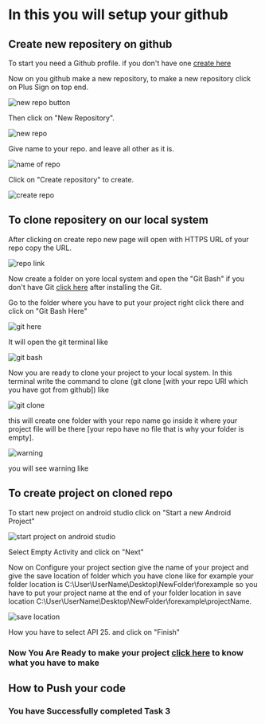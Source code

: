 # In this you will setup your github

## Create new repositery on github

To start you need a Github profile. if you don't have one [create here](https://github.com/join?source=header-home)

Now on you github make a new repository, to make a new repository click on Plus Sign on top end.

![new repo button](https://github.com/technojam/pre-membership-task/blob/master/Android%20Task/Task3/image/New%20repo.PNG)

Then click on "New Repository".

![new repo](https://github.com/technojam/pre-membership-task/blob/master/Android%20Task/Task3/image/new%20repo2.PNG)

Give name to your repo. and leave all other as it is.

![name of repo](https://github.com/technojam/pre-membership-task/blob/master/Android%20Task/Task3/image/repo%20name.PNG)

Click on "Create repository" to create.

![create repo](https://github.com/technojam/pre-membership-task/blob/master/Android%20Task/Task3/image/create%20repo.PNG)

## To clone repositery on our local system

After clicking on create repo new page will open with HTTPS URL of your repo copy the URL.

![repo link](https://github.com/technojam/pre-membership-task/blob/master/Android%20Task/Task3/image/repo%20link.PNG)

Now create a folder on yore local system and open the "Git Bash" if you don't have Git [click here](https://git-scm.com/downloads)
after installing the Git.

Go to the folder where you have to put your project right click there and click on "Git Bash Here"

![git here](https://github.com/technojam/pre-membership-task/blob/master/Android%20Task/Task3/image/git%20bash%20here.PNG)

It will open the git terminal like

![git bash](https://github.com/technojam/pre-membership-task/blob/master/Android%20Task/Task3/image/git%20bash.PNG)

Now you are ready to clone your project to your local system.
In this terminal write the command to clone (git clone [with your repo URl which you have got from github]) like

![git clone](https://github.com/technojam/pre-membership-task/blob/master/Android%20Task/Task3/image/gitclone.PNG)

this will create one folder with your repo name go inside it where your project file will be there
[your repo have no file that is why your folder is empty].

![warning](https://github.com/technojam/pre-membership-task/blob/master/Android%20Task/Task3/image/repo%20message.PNG)

you will see warning like

## To create project on cloned repo

To start new project on android studio
click on "Start a new Android Project"

![start project on android studio](https://github.com/technojam/pre-membership-task/blob/master/Android%20Task/Task3/image/start%20new%20project.PNG)

Select Empty Activity and click on "Next"

Now on Configure your project section give the name of your project and give the save location of folder which you have clone like
for example your folder location is C:\User\UserName\Desktop\NewFolder\forexample
so you have to put your project name at the end of your folder location in save location C:\User\UserName\Desktop\NewFolder\forexample\projectName.

![save location](https://github.com/technojam/pre-membership-task/blob/master/Android%20Task/Task3/image/creating%20project2.PNG)

How you have to select API 25.
and click on "Finish"

### Now You Are Ready to make your project [click here](https://github.com/technojam/pre-membership-task/blob/master/Android%20Task/Task2/Make_first_app.md) to know what you have to make

## How to Push your code

### You have Successfully completed Task 3
